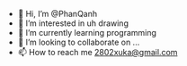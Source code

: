 - 👋 Hi, I’m @PhanQanh
- 👀 I’m interested in uh drawing
- 🌱 I’m currently learning programming
- 💞️ I’m looking to collaborate on ...
- 📫 How to reach me 2802xuka@gmail.com

<!---
PhanQanh/PhanQanh is a ✨ special ✨ repository because its `README.md` (this file) appears on your GitHub profile.
You can click the Preview link to take a look at your changes.
--->
